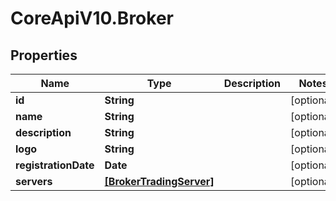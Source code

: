 # CoreApiV10.Broker

## Properties
Name | Type | Description | Notes
------------ | ------------- | ------------- | -------------
**id** | **String** |  | [optional] 
**name** | **String** |  | [optional] 
**description** | **String** |  | [optional] 
**logo** | **String** |  | [optional] 
**registrationDate** | **Date** |  | [optional] 
**servers** | [**[BrokerTradingServer]**](BrokerTradingServer.md) |  | [optional] 


